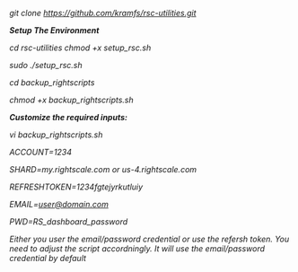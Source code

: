 <i>git clone https://github.com/kramfs/rsc-utilities.git

<b>Setup The Environment</b>

<i>cd rsc-utilities</i>
<i>chmod +x setup_rsc.sh</i>

<i>sudo ./setup_rsc.sh

<i>cd backup_rightscripts

<i>chmod +x backup_rightscripts.sh

<b>Customize the required inputs:</b>

<i>vi backup_rightscripts.sh

<i>ACCOUNT=1234

<i>SHARD=my.rightscale.com or us-4.rightscale.com 

<i>REFRESHTOKEN=1234fgtejyrkutluiy

<i>EMAIL=user@domain.com

<i>PWD=RS_dashboard_password

Either you user the email/password credential or use the refersh token. You need to adjust the script accordningly. It will use the email/password credential by default
